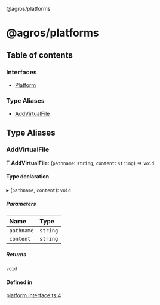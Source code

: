 @agros/platforms

# @agros/platforms

## Table of contents

### Interfaces

- [Platform](interfaces/Platform.md)

### Type Aliases

- [AddVirtualFile](index.md#addvirtualfile)

## Type Aliases

### <a id="addvirtualfile" name="addvirtualfile"></a> AddVirtualFile

Ƭ **AddVirtualFile**: (`pathname`: `string`, `content`: `string`) => `void`

#### Type declaration

▸ (`pathname`, `content`): `void`

##### Parameters

| Name | Type |
| :------ | :------ |
| `pathname` | `string` |
| `content` | `string` |

##### Returns

`void`

#### Defined in

[platform.interface.ts:4](https://github.com/agrosjs/agros/blob/524cff1/packages/agros-platforms/src/platform.interface.ts#L4)
